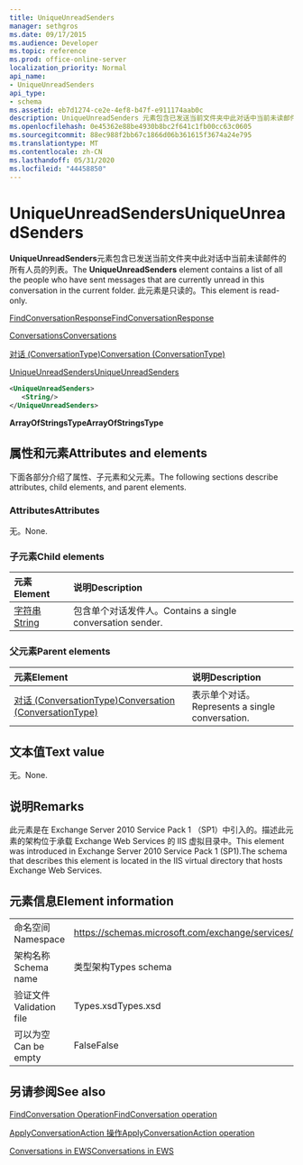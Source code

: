 ```yaml
---
title: UniqueUnreadSenders
manager: sethgros
ms.date: 09/17/2015
ms.audience: Developer
ms.topic: reference
ms.prod: office-online-server
localization_priority: Normal
api_name:
- UniqueUnreadSenders
api_type:
- schema
ms.assetid: eb7d1274-ce2e-4ef8-b47f-e911174aab0c
description: UniqueUnreadSenders 元素包含已发送当前文件夹中此对话中当前未读邮件的所有人员的列表。 此元素是只读的。
ms.openlocfilehash: 0e45362e88be4930b8bc2f641c1fb00cc63c0605
ms.sourcegitcommit: 88ec988f2bb67c1866d06b361615f3674a24e795
ms.translationtype: MT
ms.contentlocale: zh-CN
ms.lasthandoff: 05/31/2020
ms.locfileid: "44458850"
---
```

# <a name="uniqueunreadsenders"></a><span data-ttu-id="69169-104">UniqueUnreadSenders</span><span class="sxs-lookup"><span data-stu-id="69169-104">UniqueUnreadSenders</span></span>

<span data-ttu-id="69169-105">**UniqueUnreadSenders**元素包含已发送当前文件夹中此对话中当前未读邮件的所有人员的列表。</span><span class="sxs-lookup"><span data-stu-id="69169-105">The **UniqueUnreadSenders** element contains a list of all the people who have sent messages that are currently unread in this conversation in the current folder.</span></span> <span data-ttu-id="69169-106">此元素是只读的。</span><span class="sxs-lookup"><span data-stu-id="69169-106">This element is read-only.</span></span> 
  
[<span data-ttu-id="69169-107">FindConversationResponse</span><span class="sxs-lookup"><span data-stu-id="69169-107">FindConversationResponse</span></span>](findconversationresponse.md)
  
[<span data-ttu-id="69169-108">Conversations</span><span class="sxs-lookup"><span data-stu-id="69169-108">Conversations</span></span>](conversations-ex15websvcsotherref.md)
  
[<span data-ttu-id="69169-109">对话 (ConversationType)</span><span class="sxs-lookup"><span data-stu-id="69169-109">Conversation (ConversationType)</span></span>](conversation-conversationtype.md)
  
[<span data-ttu-id="69169-110">UniqueUnreadSenders</span><span class="sxs-lookup"><span data-stu-id="69169-110">UniqueUnreadSenders</span></span>](uniqueunreadsenders.md)
  
```XML
<UniqueUnreadSenders>
   <String/>
</UniqueUnreadSenders>
```

 <span data-ttu-id="69169-111">**ArrayOfStringsType**</span><span class="sxs-lookup"><span data-stu-id="69169-111">**ArrayOfStringsType**</span></span>
## <a name="attributes-and-elements"></a><span data-ttu-id="69169-112">属性和元素</span><span class="sxs-lookup"><span data-stu-id="69169-112">Attributes and elements</span></span>

<span data-ttu-id="69169-113">下面各部分介绍了属性、子元素和父元素。</span><span class="sxs-lookup"><span data-stu-id="69169-113">The following sections describe attributes, child elements, and parent elements.</span></span>
  
### <a name="attributes"></a><span data-ttu-id="69169-114">Attributes</span><span class="sxs-lookup"><span data-stu-id="69169-114">Attributes</span></span>

<span data-ttu-id="69169-115">无。</span><span class="sxs-lookup"><span data-stu-id="69169-115">None.</span></span>
  
### <a name="child-elements"></a><span data-ttu-id="69169-116">子元素</span><span class="sxs-lookup"><span data-stu-id="69169-116">Child elements</span></span>

|<span data-ttu-id="69169-117">**元素**</span><span class="sxs-lookup"><span data-stu-id="69169-117">**Element**</span></span>|<span data-ttu-id="69169-118">**说明**</span><span class="sxs-lookup"><span data-stu-id="69169-118">**Description**</span></span>|
|:-----|:-----|
|[<span data-ttu-id="69169-119">字符串</span><span class="sxs-lookup"><span data-stu-id="69169-119">String</span></span>](string.md) <br/> |<span data-ttu-id="69169-120">包含单个对话发件人。</span><span class="sxs-lookup"><span data-stu-id="69169-120">Contains a single conversation sender.</span></span>  <br/> |
   
### <a name="parent-elements"></a><span data-ttu-id="69169-121">父元素</span><span class="sxs-lookup"><span data-stu-id="69169-121">Parent elements</span></span>

|<span data-ttu-id="69169-122">**元素**</span><span class="sxs-lookup"><span data-stu-id="69169-122">**Element**</span></span>|<span data-ttu-id="69169-123">**说明**</span><span class="sxs-lookup"><span data-stu-id="69169-123">**Description**</span></span>|
|:-----|:-----|
|[<span data-ttu-id="69169-124">对话 (ConversationType)</span><span class="sxs-lookup"><span data-stu-id="69169-124">Conversation (ConversationType)</span></span>](conversation-conversationtype.md) <br/> |<span data-ttu-id="69169-125">表示单个对话。</span><span class="sxs-lookup"><span data-stu-id="69169-125">Represents a single conversation.</span></span>  <br/> |
   
## <a name="text-value"></a><span data-ttu-id="69169-126">文本值</span><span class="sxs-lookup"><span data-stu-id="69169-126">Text value</span></span>

<span data-ttu-id="69169-127">无。</span><span class="sxs-lookup"><span data-stu-id="69169-127">None.</span></span>
  
## <a name="remarks"></a><span data-ttu-id="69169-128">说明</span><span class="sxs-lookup"><span data-stu-id="69169-128">Remarks</span></span>

<span data-ttu-id="69169-129">此元素是在 Exchange Server 2010 Service Pack 1 （SP1）中引入的。描述此元素的架构位于承载 Exchange Web Services 的 IIS 虚拟目录中。</span><span class="sxs-lookup"><span data-stu-id="69169-129">This element was introduced in Exchange Server 2010 Service Pack 1 (SP1).The schema that describes this element is located in the IIS virtual directory that hosts Exchange Web Services.</span></span>
  
## <a name="element-information"></a><span data-ttu-id="69169-130">元素信息</span><span class="sxs-lookup"><span data-stu-id="69169-130">Element information</span></span>

|||
|:-----|:-----|
|<span data-ttu-id="69169-131">命名空间</span><span class="sxs-lookup"><span data-stu-id="69169-131">Namespace</span></span>  <br/> |https://schemas.microsoft.com/exchange/services/2006/types  <br/> |
|<span data-ttu-id="69169-132">架构名称</span><span class="sxs-lookup"><span data-stu-id="69169-132">Schema name</span></span>  <br/> |<span data-ttu-id="69169-133">类型架构</span><span class="sxs-lookup"><span data-stu-id="69169-133">Types schema</span></span>  <br/> |
|<span data-ttu-id="69169-134">验证文件</span><span class="sxs-lookup"><span data-stu-id="69169-134">Validation file</span></span>  <br/> |<span data-ttu-id="69169-135">Types.xsd</span><span class="sxs-lookup"><span data-stu-id="69169-135">Types.xsd</span></span>  <br/> |
|<span data-ttu-id="69169-136">可以为空</span><span class="sxs-lookup"><span data-stu-id="69169-136">Can be empty</span></span>  <br/> |<span data-ttu-id="69169-137">False</span><span class="sxs-lookup"><span data-stu-id="69169-137">False</span></span>  <br/> |
   
## <a name="see-also"></a><span data-ttu-id="69169-138">另请参阅</span><span class="sxs-lookup"><span data-stu-id="69169-138">See also</span></span>



[<span data-ttu-id="69169-139">FindConversation Operation</span><span class="sxs-lookup"><span data-stu-id="69169-139">FindConversation operation</span></span>](findconversation-operation.md)
  
[<span data-ttu-id="69169-140">ApplyConversationAction 操作</span><span class="sxs-lookup"><span data-stu-id="69169-140">ApplyConversationAction operation</span></span>](applyconversationaction-operation.md)


[<span data-ttu-id="69169-141">Conversations in EWS</span><span class="sxs-lookup"><span data-stu-id="69169-141">Conversations in EWS</span></span>](https://msdn.microsoft.com/library/91e64629-db6c-4c94-9dcb-d386232e8467%28Office.15%29.aspx)

